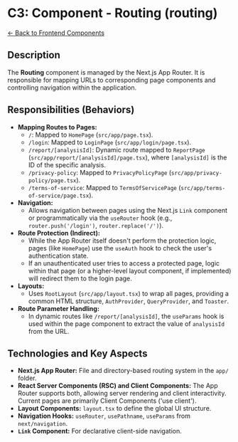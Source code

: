 
# C3: Component - Routing (routing)

[<- Back to Frontend Components](./../01-frontend-app-components.md)

## Description

The **Routing** component is managed by the Next.js App Router. It is responsible for mapping URLs to corresponding page components and controlling navigation within the application.

## Responsibilities (Behaviors)

*   **Mapping Routes to Pages:**
    *   `/`: Mapped to `HomePage` (`src/app/page.tsx`).
    *   `/login`: Mapped to `LoginPage` (`src/app/login/page.tsx`).
    *   `/report/[analysisId]`: Dynamic route mapped to `ReportPage` (`src/app/report/[analysisId]/page.tsx`), where `[analysisId]` is the ID of the specific analysis.
    *   `/privacy-policy`: Mapped to `PrivacyPolicyPage` (`src/app/privacy-policy/page.tsx`).
    *   `/terms-of-service`: Mapped to `TermsOfServicePage` (`src/app/terms-of-service/page.tsx`).
*   **Navigation:**
    *   Allows navigation between pages using the Next.js `Link` component or programmatically via the `useRouter` hook (e.g., `router.push('/login')`, `router.replace('/')`).
*   **Route Protection (Indirect):**
    *   While the App Router itself doesn't perform the protection logic, pages (like `HomePage`) use the `useAuth` hook to check the user's authentication state.
    *   If an unauthenticated user tries to access a protected page, logic within that page (or a higher-level layout component, if implemented) will redirect them to the login page.
*   **Layouts:**
    *   Uses `RootLayout` (`src/app/layout.tsx`) to wrap all pages, providing a common HTML structure, `AuthProvider`, `QueryProvider`, and `Toaster`.
*   **Route Parameter Handling:**
    *   In dynamic routes like `/report/[analysisId]`, the `useParams` hook is used within the page component to extract the value of `analysisId` from the URL.

## Technologies and Key Aspects

*   **Next.js App Router:** File and directory-based routing system in the `app/` folder.
*   **React Server Components (RSC) and Client Components:** The App Router supports both, allowing server rendering and client interactivity. Current pages are primarily Client Components ('use client').
*   **Layout Components:** `layout.tsx` to define the global UI structure.
*   **Navigation Hooks:** `useRouter`, `usePathname`, `useParams` from `next/navigation`.
*   **`Link` Component:** For declarative client-side navigation.

    